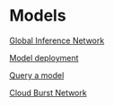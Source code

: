 # Models

[Global Inference Network](Models/Global%20Inference%20Network.md)

[Model deployment](Models/Model%20deployment.md)

[Query a model](Models/Query%20a%20model.md)

[Cloud Burst Network](Models/Cloud%20Burst%20Network.md)